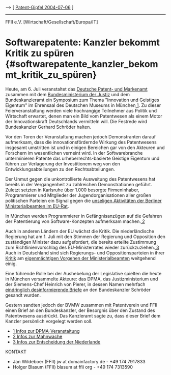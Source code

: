 \--\> \[ [ Patent-Gipfel 2004-07-06](Dpma040706De "wikilink") \]

------------------------------------------------------------------------

FFII e.V. \[Wirtschaft/Gesellschaft/Europa/IT\]

# Softwarepatente: Kanzler bekommt Kritik zu spüren {#softwarepatente_kanzler_bekommt_kritik_zu_spüren}

Heute, am 6. Juli veranstaltet das [ Deutsche Patent- und
Markenamt](SwpatdpmaDe "wikilink") zusammen mit dem [ Bundesministerium
der Justiz](SwpatbmjDe "wikilink") und dem Bundeskanzleramt ein
Symposium zum Thema \"Innovation und Geistiges Eigentum\" im Ehrensaal
des Deutschen Museums in München[ 1](Dpma040706De "wikilink"). Zu dieser
Feierveranstaltung werden viele hochrangige Teilnehmer aus Politik und
Wirtschaft erwartet, denen man ein Bild vom Patentwesen als einem Motor
der Innovationskraft Deutschlands vermitteln will. Die Festrede wird
Bundeskanzler Gerhard Schröder halten.

Vor den Toren der Veranstaltung machen jedoch Demonstranten darauf
aufmerksam, dass die innovationsfördernde Wirkung des Patentwesens
insgesamt umstritten ist und in einigen Bereichen gar von den Akteuren
und Forschern im wesentlichen verneint wird. In der Softwarebranche
unterminieren Patente das urheberrechts-basierte Geistige Eigentum und
führen zur Verlagerung der Investitionem weg von den
Entwicklungsabteilungen zu den Rechtsabteilungen.

Der Unmut gegen die unkontrollierte Ausweitung des Patentwesens hat
bereits in der Vergangenheit zu zahlreichen Demonstrationen geführt.
Zuletzt setzten in Karlsruhe über 1.000 besorgte Firmeninhaber,
Programmierer und Mitglieder der Jugendorganisationen aller großen
politischen Parteien ein Signal gegen die [ unseligen Aktivitäten der
Berliner Ministerialbeamten im EU-Rat](ConsDe040518De "wikilink").

In München werden Programmierer in Gefängnisanzügen auf die Gefahren der
Patentierung von Software-Konzepten aufmerksam machen.[
2](DemoMuenchen040706De "wikilink")

Auch in anderen Ländern der EU wächst die Kritik. Die niederländische
Regierung hat am 1. Juli mit den Stimmen der Regierung und Opposition
den zuständigen Minister dazu aufgefordert, die bereits erteilte
Zustimmung zum Richtlinienvorschlag des EU-Ministerrates wieder
zurückzuziehen.[ 3](NlvotDe040701De "wikilink") Auch in Deutschland sind
sich Regierungs- und Oppositionsparteien in ihrer
[Kritik](http://swpat.ffii.org/papiere/europarl0309/tauss040602/ "wikilink")
am [ eigenmächtigen Vorgehen der
Ministerialbeamten](Cons040518De "wikilink") weitgehend einig.

Eine führende Rolle bei der Aushebelung der Legislative spielten die
heute in München versammelte Akteure: das DPMA, das Justizministerium
und der Siemens-Chef Heinrich von Pierer, in dessen Namen mehrfach
[eindringlich desinformierende
Briefe](http://swpat.ffii.org/news/03/telcos1107/ "wikilink") an den
Bundeskanzler Schröder gesandt wurden.

Gestern sandten jedoch der BVMW zusammen mit Patentverein und FFII einen
Brief an den Bundeskanzler, der Besorgnis über den Zustand des
Patentwesens ausdrückt. Das Kanzleramt sagte zu, dass dieser Brief dem
Kanzler persönlich vorgelegt werden soll.

-   [1 Infos zur
    DPMA-Veranstaltung](http://kwiki.ffii.org/?Dpma040706De "wikilink")
-   [2 Infos zur
    Mahnwache](http://kwiki.ffii.org/?DemoMuenchen040706De "wikilink")
-   [3 Infos zur Entscheidung der
    Niederlande](http://kwiki.ffii.org/?NlvotDe040701De "wikilink")

KONTAKT

-   Jan Wildeboer (FFII) jw at domainfactory de - +49 174 7917833
-   Holger Blasum (FFII) blasum at ffii org - +49 174 7313590
